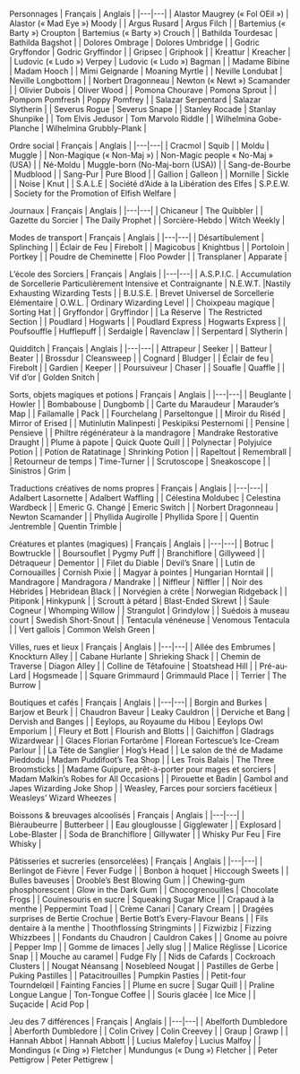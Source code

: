 
Personnages
| Français | Anglais |
|---|---|
| Alastor Maugrey (« Fol OEil ») | Alastor (« Mad Eye ») Moody |
| Argus Rusard | Argus Filch |
| Bartemius (« Barty ») Croupton | Bartemius (« Barty ») Crouch |
| Bathilda Tourdesac | Bathilda Bagshot |
| Dolores Ombrage | Dolores Umbridge |
| Godric Gryffondor | Godric Gryffindor |
| Gripsec | Griphook |
| Kreattur | Kreacher |
| Ludovic (« Ludo ») Verpey | Ludovic (« Ludo ») Bagman |
| Madame Bibine | Madam Hooch |
| Mimi Geignarde | Moaning Myrtle |
| Neville Londubat | Neville Longbottom |
| Norbert Dragonneau | Newton (« Newt ») Scamander |
| Olivier Dubois | Oliver Wood |
| Pomona Chourave | Pomona Sprout |
| Pompom Pomfresh | Poppy Pomfrey |
| Salazar Serpentard | Salazar Slytherin |
| Severus Rogue | Severus Snape |
| Stanley Rocade | Stanlay Shunpike |
| Tom Elvis Jedusor | Tom Marvolo Riddle |
| Wilhelmina Gobe-Planche | Wilhelmina Grubbly-Plank |


Ordre social
| Français | Anglais |
|---|---|
| Cracmol | Squib |
| Moldu | Muggle |
| Non-Magique (« Non-Maj ») | Non-Magic people « No-Maj » (USA) |
| Né-Moldu | Muggle-born (No-Maj-born (USA)) |
| Sang-de-Bourbe | Mudblood |
| Sang-Pur | Pure Blood |
| Gallion | Galleon |
| Mornille | Sickle |
| Noise | Knut |
| S.A.L.E \| Société d’Aide à la Libération des Elfes | S.P.E.W. \| Society for the Promotion of Elfish Welfare |


Journaux
| Français | Anglais |
|---|---|
| Chicaneur | The Quibbler |
| Gazette du Sorcier | The Daily Prophet |
| Sorcière-Hebdo | Witch Weekly |


Modes de transport
| Français | Anglais |
|---|---|
| Désartibulement | Splinching |
| Éclair de Feu | Firebolt |
| Magicobus | Knightbus |
| Portoloin | Portkey |
| Poudre de Cheminette | Floo Powder |
| Transplaner | Apparate |


L’école des Sorciers
| Français | Anglais |
|---|---|
| A.S.P.I.C. \| Accumulation de Sorcellerie Particulièrement Intensive et Contraignante | N.E.W.T. \|Nastily Exhausting Wizarding Tests |
| B.U.S.E. \| Brevet Universel de Sorcellerie Elémentaire | O.W.L. \| Ordinary Wizarding Level |
| Choixpeau magique | Sorting Hat |
| Gryffondor | Gryffindor |
| La Réserve | The Restricted Section |
| Poudlard | Hogwarts |
| Poudlard Express | Hogwarts Express |
| Poufsouffle | Hufflepuff |
| Serdaigle | Ravenclaw |
| Serpentard | Slytherin |


Quidditch
| Français | Anglais |
|---|---|
| Attrapeur | Seeker |
| Batteur | Beater |
| Brossdur | Cleansweep |
| Cognard | Bludger |
| Éclair de feu | Firebolt |
| Gardien | Keeper |
| Poursuiveur | Chaser |
| Souafle | Quaffle |
| Vif d’or | Golden Snitch |


Sorts, objets magiques et potions
| Français | Anglais |
|---|---|
| Beuglante | Howler |
| Bombabouse | Dungbomb |
| Carte du Maraudeur | Marauder’s Map |
| Failamalle | Pack |
| Fourchelang | Parseltongue |
| Miroir du Riséd | Mirror of Erised |
| Mutinlutin Malinpesti | Peskipiksi Pesternomi |
| Pensine | Pensieve |
| Philtre régénérateur à la mandragore | Mandrake Restorative Draught |
| Plume à papote | Quick Quote Quill |
| Polynectar | Polyjuice Potion |
| Potion de Ratatinage | Shrinking Potion |
| Rapeltout | Remembrall |
| Retourneur de temps | Time-Turner |
| Scrutoscope | Sneakoscope |
| Sinistros | Grim |


Traductions créatives de noms propres
| Français | Anglais |
|---|---|
| Adalbert Lasornette | Adalbert Waffling |
| Célestina Moldubec | Celestina Wardbeck |
| Emeric G. Changé | Emeric Switch |
| Norbert Dragonneau | Newton Scamander |
| Phyllida Augirolle | Phyllida Spore |
| Quentin Jentremble | Quentin Trimble |


Créatures et plantes (magiques)
| Français | Anglais |
|---|---|
| Botruc | Bowtruckle |
| Boursouflet | Pygmy Puff |
| Branchiflore | Gillyweed |
| Détraqueur | Dementor |
| Filet du Diable | Devil’s Snare |
| Lutin de Cornouailles | Cornish Pixie |
| Magyar à pointes | Hungarian Horntail |
| Mandragore | Mandragora / Mandrake |
| Niffleur | Niffler |
| Noir des Hébrides | Hebridean Black |
| Norvégien à crête | Norwegian Ridgeback |
| Pitiponk | Hinkypunk |
| Scroutt à pétard | Blast-Ended Skrewt |
| Saule Cogneur | Whomping Willow |
| Strangulot | Grindylow |
| Suédois à museau court | Swedish Short-Snout |
| Tentacula vénéneuse | Venomous Tentacula |
| Vert gallois | Common Welsh Green |


Villes, rues et lieux
| Français | Anglais |
|---|---|
| Allée des Embrumes | Knockturn Alley |
| Cabane Hurlante | Shrieking Shack |
| Chemin de Traverse | Diagon Alley |
| Colline de Têtafouine | Stoatshead Hill |
| Pré-au-Lard | Hogsmeade |
| Square Grimmaurd | Grimmauld Place |
| Terrier | The Burrow |


Boutiques et cafés
| Français | Anglais |
|---|---|
| Borgin and Burkes | Barjow et Beurk |
| Chaudron Baveur | Leaky Cauldron |
| Derviche et Bang | Dervish and Banges |
| Eeylops, au Royaume du Hibou | Eeylops Owl Emporium |
| Fleury et Bott | Flourish and Blotts |
| Gaichiffon | Gladrags Wizardwear |
| Glaces Florian Fortarôme | Florean Fortescue’s Ice-Cream Parlour |
| La Tête de Sanglier | Hog’s Head |
| Le salon de thé de Madame Pieddodu | Madam Puddifoot’s Tea Shop |
| Les Trois Balais | The Three Broomsticks |
| Madame Guipure, prêt-à-porter pour mages et sorciers | Madam Malkin’s Robes for All Occasions |
| Pirouette et Badin | Gambol and Japes Wizarding Joke Shop |
| Weasley, Farces pour sorciers facétieux | Weasleys’ Wizard Wheezes |


Boissons & breuvages alcoolisés
| Français | Anglais |
|---|---|
| Bièraubeurre | Butterbeer |
| Eau glouglousse | Gigglewater |
| Explosard | Lobe-Blaster |
| Soda de Branchiflore | Gillywater |
| Whisky Pur Feu | Fire Whisky |


Pâtisseries et sucreries (ensorcelées)
| Français | Anglais |
|---|---|
| Berlingot de Fièvre | Fever Fudge |
| Bonbon à hoquet | Hiccough Sweets |
| Bulles baveuses | Drooble’s Best Blowing Gum |
| Chewing-gum phosphorescent | Glow in the Dark Gum |
| Chocogrenouilles | Chocolate Frogs |
| Couinesouris en sucre | Squeaking Sugar Mice |
| Crapaud à la menthe | Peppermint Toad |
| Crème Canari | Canary Cream |
| Dragées surprises de Bertie Crochue | Bertie Bott’s Every-Flavour Beans |
| Fils dentaire à la menthe | Thoothflossing Stringmints |
| Fizwizbiz | Fizzing Whizzbees |
| Fondants du Chaudron | Cauldron Cakes |
| Gnome au poivre | Pepper Imp |
| Gomme de limaces | Jelly slug |
| Malice Réglisse | Licorice Snap |
| Mouche au caramel | Fudge Fly |
| Nids de Cafards | Cockroach Clusters |
| Nougat Néansang | Nosebleed Nougat |
| Pastilles de Gerbe | Puking Pastilles |
| Patacitrouilles | Pumpkin Pasties |
| Petit-four Tourndelœil | Fainting Fancies |
| Plume en sucre | Sugar Quill |
| Praline Longue Langue | Ton-Tongue Coffee |
| Souris glacée | Ice Mice |
| Suçacide | Acid Pop |


Jeu des 7 différences
| Français | Anglais |
|---|---|
| Abelforth Dumbledore | Aberforth Dumbledore |
| Colin Crivey | Colin Creevey |
| Graup | Grawp |
| Hannah Abbot | Hannah Abbott |
| Lucius Malefoy | Lucius Malfoy |
| Mondingus (« Ding ») Fletcher | Mundungus (« Dung ») Fletcher |
| Peter Pettigrow | Peter Pettigrew |

